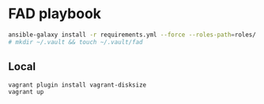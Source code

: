 # FAD playbook

```bash
ansible-galaxy install -r requirements.yml --force --roles-path=roles/
# mkdir ~/.vault && touch ~/.vault/fad
```

## Local

```bash
vagrant plugin install vagrant-disksize
vagrant up
```
